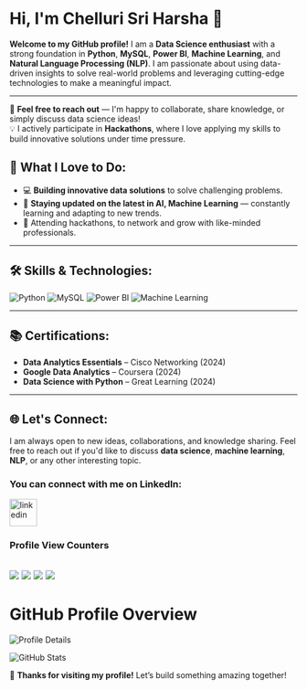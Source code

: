 # Hi, I'm **Chelluri Sri Harsha** 👋             

**Welcome to my GitHub profile!** I am a **Data Science enthusiast** with a strong foundation in **Python**, **MySQL**, **Power BI**, **Machine Learning**, and **Natural Language Processing (NLP)**. I am passionate about using data-driven insights to solve real-world problems and leveraging cutting-edge technologies to make a meaningful impact.

----


💬 **Feel free to reach out** — I'm happy to collaborate, share knowledge, or simply discuss data science ideas!  
💡 I actively participate in **Hackathons**, where I love applying my skills to build innovative solutions under time pressure.


## 🌟 **What I Love to Do**:

- 💻 **Building innovative data solutions** to solve challenging problems.
- 📰 **Staying updated on the latest in AI, Machine Learning** — constantly learning and adapting to new trends.
- 🎤 Attending hackathons, to network and grow with like-minded professionals.


---

## 🛠️ **Skills & Technologies**:

  ![Python](https://img.icons8.com/color/48/python--v1.png)  ![MySQL](https://img.icons8.com/color/48/mysql-logo.png)   ![Power BI](https://img.icons8.com/color/48/power-bi.png) ![Machine Learning](https://img.icons8.com/color/48/artificial-intelligence.png)  

---
## 📚 **Certifications**:
- **Data Analytics Essentials** – Cisco Networking (2024)
- **Google Data Analytics** – Coursera (2024)
- **Data Science with Python** – Great Learning (2024)

---

## 🌐 **Let's Connect**:

I am always open to new ideas, collaborations, and knowledge sharing. Feel free to reach out if you'd like to discuss **data science**, **machine learning**, **NLP**, or any other interesting topic.

### You can connect with me on LinkedIn:
                      
<a href="https://www.linkedin.com/in/chellurisriharsha/">
  <img width="48" height="48" src="https://img.icons8.com/color/48/linkedin.png" alt="linkedin"/>
</a>

### Profile View Counters
![](https://komarev.com/ghpvc/?username=harshachelluri&color=blue&style=flat&label=PROFILE+VIEWS)
![](https://komarev.com/ghpvc/?username=harshachelluri&color=brightgreen&style=for-the-badge&label=VISITORS+COUNT)
![](https://komarev.com/ghpvc/?username=harshachelluri&color=dc143c&style=flat-square&label=PROFILE+HITS)
![](https://komarev.com/ghpvc/?username=harshachelluri&base=500&abbreviated=true&color=yellowgreen&style=plastic&label=TOTAL+VIEWS)
---
# GitHub Profile Overview
![Profile Details](http://github-profile-summary-cards.vercel.app/api/cards/profile-details?username=harshachelluri&theme=dark)

![GitHub Stats](http://github-profile-summary-cards.vercel.app/api/cards/stats?username=harshachelluri&theme=dark)


🚀 **Thanks for visiting my profile!** Let’s build something amazing together!
